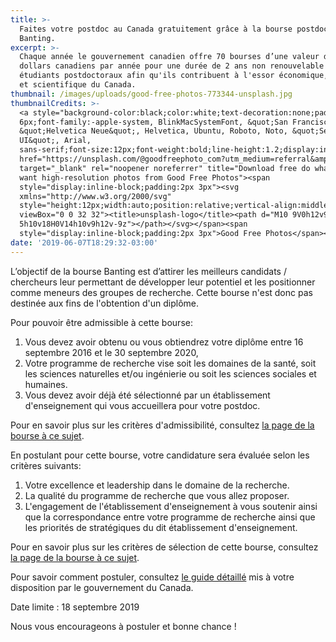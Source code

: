 ```yaml
---
title: >-
  Faites votre postdoc au Canada gratuitement grâce à la bourse postdoctorale
  Banting.
excerpt: >-
  Chaque année le gouvernement canadien offre 70 bourses d’une valeur de 70.000
  dollars canadiens par année pour une durée de 2 ans non renouvelable aux
  étudiants postdoctoraux afin qu'ils contribuent à l'essor économique, social
  et scientifique du Canada. 
thumbnail: /images/uploads/good-free-photos-773344-unsplash.jpg
thumbnailCredits: >-
  <a style="background-color:black;color:white;text-decoration:none;padding:4px
  6px;font-family:-apple-system, BlinkMacSystemFont, &quot;San Francisco&quot;,
  &quot;Helvetica Neue&quot;, Helvetica, Ubuntu, Roboto, Noto, &quot;Segoe
  UI&quot;, Arial,
  sans-serif;font-size:12px;font-weight:bold;line-height:1.2;display:inline-block;border-radius:3px"
  href="https://unsplash.com/@goodfreephoto_com?utm_medium=referral&amp;utm_campaign=photographer-credit&amp;utm_content=creditBadge"
  target="_blank" rel="noopener noreferrer" title="Download free do whatever you
  want high-resolution photos from Good Free Photos"><span
  style="display:inline-block;padding:2px 3px"><svg
  xmlns="http://www.w3.org/2000/svg"
  style="height:12px;width:auto;position:relative;vertical-align:middle;top:-2px;fill:white"
  viewBox="0 0 32 32"><title>unsplash-logo</title><path d="M10 9V0h12v9H10zm12
  5h10v18H0V14h10v9h12v-9z"></path></svg></span><span
  style="display:inline-block;padding:2px 3px">Good Free Photos</span></a>
date: '2019-06-07T18:29:32-03:00'
---
```

L’objectif de la bourse Banting est d’attirer les meilleurs candidats / chercheurs leur permettant de développer leur potentiel et les positionner comme meneurs des groupes de recherche. Cette bourse n'est donc pas destinée aux fins de l'obtention d'un diplôme.

Pour pouvoir être admissible à cette bourse:

1. Vous devez avoir obtenu ou vous obtiendrez votre diplôme entre 16 septembre 2016 et le 30 septembre 2020,
2. Votre programme de recherche vise soit les domaines de la santé, soit les sciences naturelles et/ou ingénierie ou soit les sciences sociales et humaines.
3. Vous devez avoir déjà été sélectionné par un établissement d'enseignement qui vous accueillera pour votre postdoc.

Pour en savoir plus sur les critères d'admissibilité, consultez [la page de la bourse à ce sujet](http://banting.fellowships-bourses.gc.ca/fr/app-dem_elig-adm.html).

En postulant pour cette bourse, votre candidature sera évaluée selon les critères suivants:

1. Votre excellence et leadership dans le domaine de la recherche.
2. La qualité du programme de recherche que vous allez proposer.
3. L'engagement de l'établissement d'enseignement à vous soutenir ainsi que la correspondance entre votre programme de recherche ainsi que les priorités de stratégiques du dit établissement d'enseignement.

Pour en savoir plus sur les critères de sélection de cette bourse, consultez [la page de la bourse à ce sujet](http://banting.fellowships-bourses.gc.ca/fr/rev-eval_overview-apercu.html).

Pour savoir comment postuler, consultez [le guide détaillé](http://banting.fellowships-bourses.gc.ca/fr/app-dem_guide.html) mis à votre disposition par le gouvernement du Canada.

Date limite : 18 septembre 2019

Nous vous encourageons à postuler et bonne chance !
